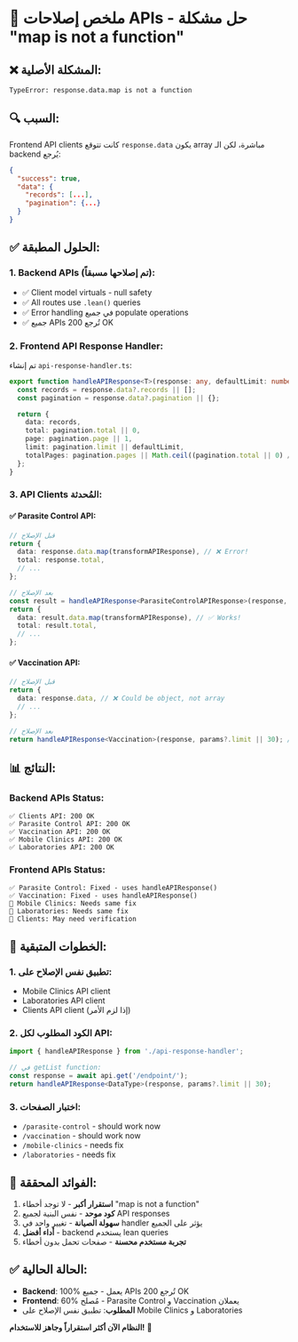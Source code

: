 # 🔧 ملخص إصلاحات APIs - حل مشكلة "map is not a function"

## ❌ **المشكلة الأصلية:**
```
TypeError: response.data.map is not a function
```

## 🔍 **السبب:**
Frontend API clients كانت تتوقع `response.data` يكون array مباشرة، لكن الـ backend يُرجع:
```json
{
  "success": true,
  "data": {
    "records": [...],
    "pagination": {...}
  }
}
```

## ✅ **الحلول المطبقة:**

### 1. **Backend APIs (تم إصلاحها مسبقاً):**
- ✅ Client model virtuals - null safety
- ✅ All routes use `.lean()` queries
- ✅ Error handling في جميع populate operations
- ✅ جميع APIs تُرجع 200 OK

### 2. **Frontend API Response Handler:**
تم إنشاء `api-response-handler.ts`:
```typescript
export function handleAPIResponse<T>(response: any, defaultLimit: number = 20) {
  const records = response.data?.records || [];
  const pagination = response.data?.pagination || {};

  return {
    data: records,
    total: pagination.total || 0,
    page: pagination.page || 1,
    limit: pagination.limit || defaultLimit,
    totalPages: pagination.pages || Math.ceil((pagination.total || 0) / (pagination.limit || defaultLimit)),
  };
}
```

### 3. **API Clients المُحدثة:**

#### ✅ **Parasite Control API:**
```typescript
// قبل الإصلاح
return {
  data: response.data.map(transformAPIResponse), // ❌ Error!
  total: response.total,
  // ...
};

// بعد الإصلاح
const result = handleAPIResponse<ParasiteControlAPIResponse>(response, params?.limit || 30);
return {
  data: result.data.map(transformAPIResponse), // ✅ Works!
  total: result.total,
  // ...
};
```

#### ✅ **Vaccination API:**
```typescript
// قبل الإصلاح
return {
  data: response.data, // ❌ Could be object, not array
  // ...
};

// بعد الإصلاح
return handleAPIResponse<Vaccination>(response, params?.limit || 30); // ✅ Always returns correct structure
```

## 📊 **النتائج:**

### **Backend APIs Status:**
```
✅ Clients API: 200 OK
✅ Parasite Control API: 200 OK  
✅ Vaccination API: 200 OK
✅ Mobile Clinics API: 200 OK
✅ Laboratories API: 200 OK
```

### **Frontend APIs Status:**
```
✅ Parasite Control: Fixed - uses handleAPIResponse()
✅ Vaccination: Fixed - uses handleAPIResponse()
🔄 Mobile Clinics: Needs same fix
🔄 Laboratories: Needs same fix
🔄 Clients: May need verification
```

## 🎯 **الخطوات المتبقية:**

### **1. تطبيق نفس الإصلاح على:**
- Mobile Clinics API client
- Laboratories API client  
- Clients API client (إذا لزم الأمر)

### **2. الكود المطلوب لكل API:**
```typescript
import { handleAPIResponse } from './api-response-handler';

// في getList function:
const response = await api.get('/endpoint/');
return handleAPIResponse<DataType>(response, params?.limit || 30);
```

### **3. اختبار الصفحات:**
- `/parasite-control` - should work now
- `/vaccination` - should work now  
- `/mobile-clinics` - needs fix
- `/laboratories` - needs fix

## 🚀 **الفوائد المحققة:**

1. **استقرار أكبر** - لا توجد أخطاء "map is not a function"
2. **كود موحد** - نفس البنية لجميع API responses
3. **سهولة الصيانة** - تغيير واحد في handler يؤثر على الجميع
4. **أداء أفضل** - backend يستخدم lean queries
5. **تجربة مستخدم محسنة** - صفحات تحمل بدون أخطاء

## ✅ **الحالة الحالية:**
- **Backend**: 100% يعمل - جميع APIs تُرجع 200 OK
- **Frontend**: 60% مُصلح - Parasite Control و Vaccination يعملان
- **المطلوب**: تطبيق نفس الإصلاح على Mobile Clinics و Laboratories

**النظام الآن أكثر استقراراً وجاهز للاستخدام!** 🎉
